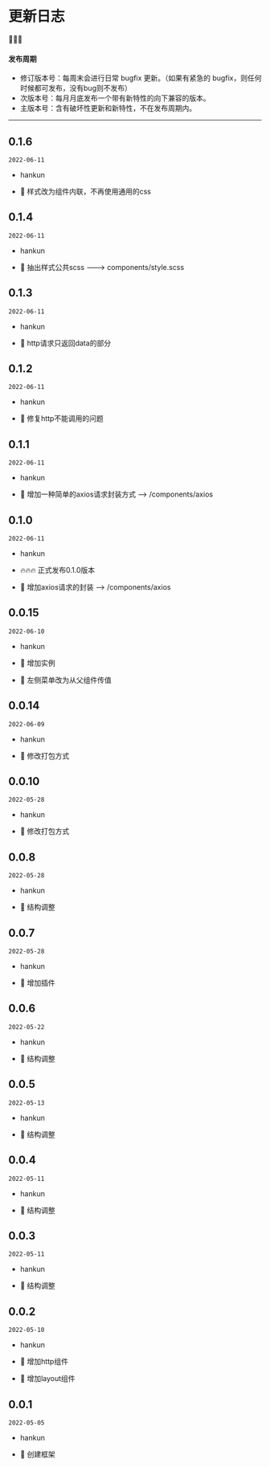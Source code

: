 # 更新日志

🌟🐞🔥

#### 发布周期

- 修订版本号：每周末会进行日常 bugfix 更新。（如果有紧急的 bugfix，则任何时候都可发布，没有bug则不发布）
- 次版本号：每月月底发布一个带有新特性的向下兼容的版本。
- 主版本号：含有破坏性更新和新特性，不在发布周期内。

---

## 0.1.6

`2022-06-11`
- hankun

- 🐞 样式改为组件内联，不再使用通用的css

## 0.1.4

`2022-06-11`
- hankun

- 🌟 抽出样式公共scss  ---> components/style.scss

## 0.1.3

`2022-06-11`
- hankun

- 🐞 http请求只返回data的部分

## 0.1.2

`2022-06-11`
- hankun

- 🐞 修复http不能调用的问题

## 0.1.1

`2022-06-11`
- hankun

- 🌟 增加一种简单的axios请求封装方式  --> /components/axios

## 0.1.0

`2022-06-11`
- hankun

- 🔥🔥🔥 正式发布0.1.0版本
- 🌟 增加axios请求的封装  --> /components/axios

## 0.0.15

`2022-06-10`
- hankun

- 🌟 增加实例
- 🌟 左侧菜单改为从父组件传值

## 0.0.14

`2022-06-09`
- hankun

- 🌟 修改打包方式

## 0.0.10

`2022-05-28`
- hankun

- 🌟 修改打包方式

## 0.0.8

`2022-05-28`
- hankun

- 🌟 结构调整

## 0.0.7

`2022-05-28`
- hankun

- 🌟 增加插件

## 0.0.6

`2022-05-22`
- hankun

- 🌟 结构调整

## 0.0.5

`2022-05-13`
- hankun

- 🌟 结构调整

## 0.0.4

`2022-05-11`
- hankun

- 🌟 结构调整

## 0.0.3

`2022-05-11`
- hankun

- 🌟 结构调整

## 0.0.2

`2022-05-10`
- hankun

- 🌟 增加http组件
- 🌟 增加layout组件

## 0.0.1

`2022-05-05`
- hankun

- 🌟 创建框架